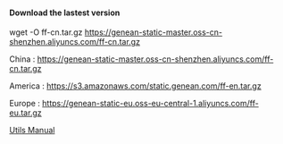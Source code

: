 #### Download the lastest version 
wget -O ff-cn.tar.gz https://genean-static-master.oss-cn-shenzhen.aliyuncs.com/ff-cn.tar.gz

China :
https://genean-static-master.oss-cn-shenzhen.aliyuncs.com/ff-cn.tar.gz

America :
https://s3.amazonaws.com/static.genean.com/ff-en.tar.gz

Europe :
https://genean-static-eu.oss-eu-central-1.aliyuncs.com/ff-eu.tar.gz

[Utils Manual](https://genean-static-master.oss-cn-shenzhen.aliyuncs.com/GeneAn%25E7%2594%25A8%25E6%2588%25B7%25E6%258C%2587%25E5%25BC%2595%25E6%2596%2587%25E6%25A1%25A3.pdf)

